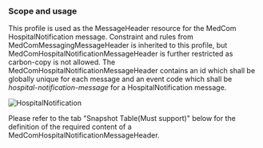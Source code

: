 ### Scope and usage 
This profile is used as the MessageHeader resource for the MedCom HospitalNotification message. Constraint and rules from MedComMessagingMessageHeader is inherited to this profile, but MedComHospitalNotificationMessageHeader is further restricted as carbon-copy is not allowed.
The MedComHospitalNotificationMessageHeader contains an id which shall be globally unique for each message and an event code which shall be *hospital-notification-message* for a HospitalNotification message.

<img alt="HospitalNotification" src="./hospitalnotification/HospitalNotificationMessageHeader.png" style="float:none; display:block; margin-left:auto; margin-right:auto;" />

Please refer to the tab "Snapshot Table(Must support)" below for the definition of the required content of a MedComHospitalNotificationMessageHeader.

